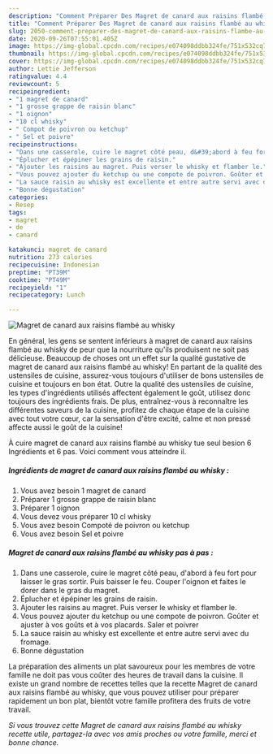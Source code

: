 ```yaml
---
description: "Comment Préparer Des Magret de canard aux raisins flambé au whisky"
title: "Comment Préparer Des Magret de canard aux raisins flambé au whisky"
slug: 2050-comment-preparer-des-magret-de-canard-aux-raisins-flambe-au-whisky
date: 2020-09-26T07:55:01.405Z
image: https://img-global.cpcdn.com/recipes/e074098ddbb324fe/751x532cq70/magret-de-canard-aux-raisins-flambe-au-whisky-photo-principale-de-la-recette.jpg
thumbnail: https://img-global.cpcdn.com/recipes/e074098ddbb324fe/751x532cq70/magret-de-canard-aux-raisins-flambe-au-whisky-photo-principale-de-la-recette.jpg
cover: https://img-global.cpcdn.com/recipes/e074098ddbb324fe/751x532cq70/magret-de-canard-aux-raisins-flambe-au-whisky-photo-principale-de-la-recette.jpg
author: Lettie Jefferson
ratingvalue: 4.4
reviewcount: 5
recipeingredient:
- "1 magret de canard"
- "1 grosse grappe de raisin blanc"
- "1 oignon"
- "10 cl whisky"
- " Compot de poivron ou ketchup"
- " Sel et poivre"
recipeinstructions:
- "Dans une casserole, cuire le magret côté peau, d&#39;abord à feu fort pour laisser le gras sortir. Puis baisser le feu. Couper l&#39;oignon et faites le dorer dans le gras du magret."
- "Éplucher et épépiner les grains de raisin."
- "Ajouter les raisins au magret. Puis verser le whisky et flamber le."
- "Vous pouvez ajouter du ketchup ou une compote de poivron. Goûter et ajuster à vos goûts et à vos placards. Saler et poivrer"
- "La sauce raisin au whisky est excellente et entre autre servi avec du fromage."
- "Bonne dégustation"
categories:
- Resep
tags:
- magret
- de
- canard

katakunci: magret de canard 
nutrition: 273 calories
recipecuisine: Indonesian
preptime: "PT39M"
cooktime: "PT49M"
recipeyield: "1"
recipecategory: Lunch

---
```



![Magret de canard aux raisins flambé au whisky](https://img-global.cpcdn.com/recipes/e074098ddbb324fe/751x532cq70/magret-de-canard-aux-raisins-flambe-au-whisky-photo-principale-de-la-recette.jpg)

En général, les gens se sentent inférieurs à magret de canard aux raisins flambé au whisky de peur que la nourriture qu'ils produisent ne soit pas délicieuse. Beaucoup de choses ont un effet sur la qualité gustative de magret de canard aux raisins flambé au whisky! En partant de la qualité des ustensiles de cuisine, assurez-vous toujours d'utiliser de bons ustensiles de cuisine et toujours en bon état. Outre la qualité des ustensiles de cuisine, les types d'ingrédients utilisés affectent également le goût, utilisez donc toujours des ingrédients frais. De plus, entraînez-vous à reconnaître les différentes saveurs de la cuisine, profitez de chaque étape de la cuisine avec tout votre cœur, car la sensation d'être excité, calme et non pressé affecte aussi le goût de la cuisine!

<!--inarticleads1-->

À cuire magret de canard aux raisins flambé au whisky tue seul besion 6 Ingrédients et 6 pas. Voici comment vous atteindre il.

##### Ingrédients de magret de canard aux raisins flambé au whisky :

1. Vous avez besoin 1 magret de canard
1. Préparer 1 grosse grappe de raisin blanc
1. Préparer 1 oignon
1. Vous devez vous préparer 10 cl whisky
1. Vous avez besoin  Compoté de poivron ou ketchup
1. Vous avez besoin  Sel et poivre




<!--inarticleads2-->

##### Magret de canard aux raisins flambé au whisky pas à pas :

1. Dans une casserole, cuire le magret côté peau, d&#39;abord à feu fort pour laisser le gras sortir. Puis baisser le feu. Couper l&#39;oignon et faites le dorer dans le gras du magret.
1. Éplucher et épépiner les grains de raisin.
1. Ajouter les raisins au magret. Puis verser le whisky et flamber le.
1. Vous pouvez ajouter du ketchup ou une compote de poivron. Goûter et ajuster à vos goûts et à vos placards. Saler et poivrer
1. La sauce raisin au whisky est excellente et entre autre servi avec du fromage.
1. Bonne dégustation




<!--inarticleads1-->

<p>
La préparation des aliments un plat savoureux pour les membres de votre famille ne doit pas vous coûter des heures de travail dans la cuisine. Il existe un grand nombre de recettes telles que la recette Magret de canard aux raisins flambé au whisky, que vous pouvez utiliser pour préparer rapidement un bon plat, bientôt votre famille profitera des fruits de votre travail.
</p>

<p>
<i>Si vous trouvez cette Magret de canard aux raisins flambé au whisky recette utile, partagez-la avec vos amis proches ou votre famille, merci et bonne chance.</i>
</p>
